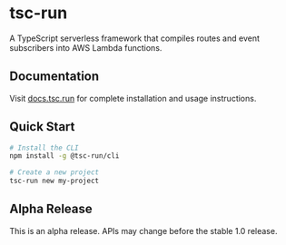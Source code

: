 # tsc-run

A TypeScript serverless framework that compiles routes and event subscribers into AWS Lambda functions.

## Documentation

Visit [docs.tsc.run](https://docs.tsc.run) for complete installation and usage instructions.

## Quick Start

```bash
# Install the CLI
npm install -g @tsc-run/cli

# Create a new project
tsc-run new my-project
```

## Alpha Release

This is an alpha release. APIs may change before the stable 1.0 release.
